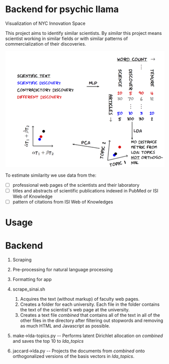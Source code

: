 Backend for psychic llama
=============


Visualization of NYC Innovation Space

This project aims to identify similar scientists. By _similar_ this project means scientist working in similar fields or with similar patterns of commercialization of their discoveries. 

![](linguistic-flowchart-lovasi.png?raw=true)

To estimate similarity we use data from the:

 - [ ] professional web pages of the scientists and their laboratory
 - [ ] titles and abstracts of scientific publications indexed in PubMed or ISI Web of Knowledge
 - [ ] pattern of citations from ISI Web of Knowledges

Usage 
==============


Backend 
==============

 1. Scraping 

 2. Pre-processing for natural language processing

 3. Formatting for app 


  1. scrape_sinai.sh 
   	   1. Acquires the text (without markup) of faculty web pages. 
       1. Creates a folder for each university. Each file in the folder contains the text of the scientist's web page at the university. 
       1. Creates a text file _combined_ that contains all of the text in all of the other files in the directory after filtering out stopwords and removing as much HTML and Javascript as possible. 

  1. make->lda-topics.py -- Performs latent Dirichlet allocation on _combined_ and saves the top 10 to
  		_lda_topics_
  
  1. jaccard->lda.py -- Projects the documents from _combined_ onto orthogonalized versions of the basis vectors in _lda_topics_.  
